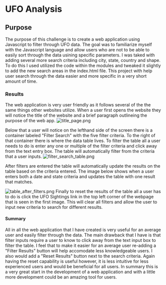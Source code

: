 # UFO Analysis

## Purpose
The purpose of this challenge is to create a web application using Javascript to filter through UFO data. The goal was to familiarize myself with the Javascript language and allow users who are not to be able to easily sort through the data usining specific parameters. I was taked with adding several more search criteria including city, state, country and shape. To do this I used utilized the code within the modules and tweaked it slightly to add the new search areas in the index.html file. This project with help user search through the data easier and more specific in a very short amount of time.

### Results
The web application is very user friendly as it follows several of the the same things other websites utilize. When a user first opens the website they will notice the title of the website and a brief paragraph outlineing the purpose of the web app.
![title_page.png](https://github.com/mselover21/UFOs/blob/main/static/images/title_page.png)

Below that a user will notice on the lefthand side of the screen there is a container labeled "Filter Search" with the five filter criteria. To the right of that container there is where the data table lives. To filter the table all a user needs to do is enter any one or multiple of the filter criteria and click away from the text entry box. The table will automatically filter from the criteria that a user inputs. 
![filter_search_table.png](https://github.com/mselover21/UFOs/blob/main/static/images/filter_search_table.png)

After filters are entered the table will automatically update the results on the table based on the criteria entered. The image below shows when a user enters both a date and state criteria and updates the table with one result that matches.

![table_after_filters.png](https://github.com/mselover21/UFOs/blob/main/static/images/table_after_filters.png)
Finally to reset the results of the table all a user has to do is click the UFO Sightings link in the top left corner of the webpage that is seen in the first image. This will clear all filters and allow the user to input new criteria to search for different results.

#### Summary
All in all the web application that I have created is very useful for an average user and easily filter through the data. The main drawback that I have is that filter inputs require a user to know to click away from the text input box to filter the table. I feel that to make it easier for an average user re-adding a "Filter Results" button will help accomodate less knowledgeable users. I also would add a "Reset Results" button next to the search criteria. Again having the reset capability is useful however, it is less intuitive for less experienced users and would be beneficial for all users. In summary this is a very great start in the development of a web application and with a little more development could be an amazing tool for users. 
